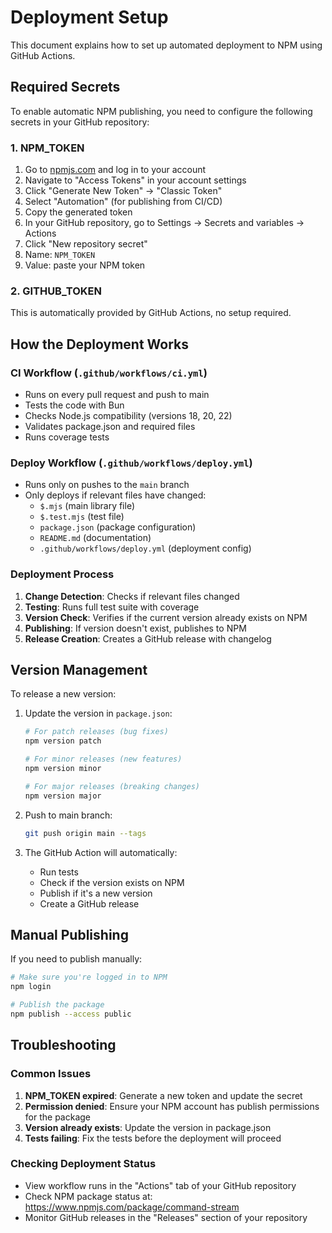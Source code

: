 # Deployment Setup

This document explains how to set up automated deployment to NPM using GitHub Actions.

## Required Secrets

To enable automatic NPM publishing, you need to configure the following secrets in your GitHub repository:

### 1. NPM_TOKEN

1. Go to [npmjs.com](https://www.npmjs.com) and log in to your account
2. Navigate to "Access Tokens" in your account settings
3. Click "Generate New Token" → "Classic Token"
4. Select "Automation" (for publishing from CI/CD)
5. Copy the generated token
6. In your GitHub repository, go to Settings → Secrets and variables → Actions
7. Click "New repository secret"
8. Name: `NPM_TOKEN`
9. Value: paste your NPM token

### 2. GITHUB_TOKEN

This is automatically provided by GitHub Actions, no setup required.

## How the Deployment Works

### CI Workflow (`.github/workflows/ci.yml`)
- Runs on every pull request and push to main
- Tests the code with Bun
- Checks Node.js compatibility (versions 18, 20, 22)
- Validates package.json and required files
- Runs coverage tests

### Deploy Workflow (`.github/workflows/deploy.yml`)
- Runs only on pushes to the `main` branch
- Only deploys if relevant files have changed:
  - `$.mjs` (main library file)
  - `$.test.mjs` (test file)
  - `package.json` (package configuration)
  - `README.md` (documentation)
  - `.github/workflows/deploy.yml` (deployment config)

### Deployment Process
1. **Change Detection**: Checks if relevant files changed
2. **Testing**: Runs full test suite with coverage
3. **Version Check**: Verifies if the current version already exists on NPM
4. **Publishing**: If version doesn't exist, publishes to NPM
5. **Release Creation**: Creates a GitHub release with changelog

## Version Management

To release a new version:

1. Update the version in `package.json`:
   ```bash
   # For patch releases (bug fixes)
   npm version patch
   
   # For minor releases (new features)
   npm version minor
   
   # For major releases (breaking changes)
   npm version major
   ```

2. Push to main branch:
   ```bash
   git push origin main --tags
   ```

3. The GitHub Action will automatically:
   - Run tests
   - Check if the version exists on NPM
   - Publish if it's a new version
   - Create a GitHub release

## Manual Publishing

If you need to publish manually:

```bash
# Make sure you're logged in to NPM
npm login

# Publish the package
npm publish --access public
```

## Troubleshooting

### Common Issues

1. **NPM_TOKEN expired**: Generate a new token and update the secret
2. **Permission denied**: Ensure your NPM account has publish permissions for the package
3. **Version already exists**: Update the version in package.json
4. **Tests failing**: Fix the tests before the deployment will proceed

### Checking Deployment Status

- View workflow runs in the "Actions" tab of your GitHub repository
- Check NPM package status at: https://www.npmjs.com/package/command-stream
- Monitor GitHub releases in the "Releases" section of your repository